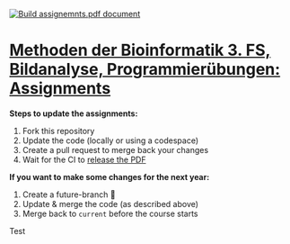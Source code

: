[![Build assignemnts.pdf document](https://github.com/BMCV/mobi-fs3-python-tasks/actions/workflows/build_assignments.yml/badge.svg)](https://github.com/BMCV/mobi-fs3-python-tasks/actions/workflows/build_assignments.yml)

# [Methoden der Bioinformatik 3. FS,<br>Bildanalyse, Programmierübungen: Assignments]()

**Steps to update the assignments:**
1. Fork this repository
2. Update the code (locally or using a codespace)
3. Create a pull request to merge back your changes
4. Wait for the CI to [release the PDF](https://github.com/BMCV/mobi-fs3-python-tasks/releases)

**If you want to make some changes for the next year:**
1. Create a future-branch 🙂
2. Update & merge the code (as described above)
3. Merge back to `current` before the course starts

Test
